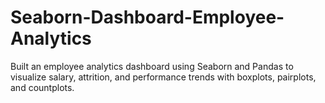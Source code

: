 # Seaborn-Dashboard-Employee-Analytics
Built an employee analytics dashboard using Seaborn and Pandas to visualize salary, attrition, and performance trends with boxplots, pairplots, and countplots.
